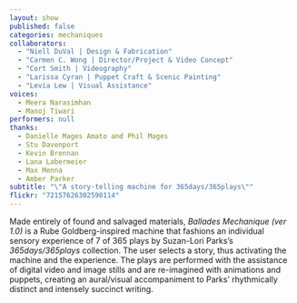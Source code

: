 ```yaml
---
layout: show
published: false
categories: mechaniques
collaborators: 
  - "Niell DuVal | Design & Fabrication"
  - "Carmen C. Wong | Director/Project & Video Concept"
  - "Cort Smith | Videography"
  - "Larissa Cyran | Puppet Craft & Scenic Painting"
  - "Levia Lew | Visual Assistance"
voices: 
  - Meera Narasimhan
  - Manoj Tiwari
performers: null
thanks: 
  - Danielle Mages Amato and Phil Mages
  - Stu Davenport
  - Kevin Brennan
  - Lana Labermeier
  - Max Menna
  - Amber Parker
subtitle: "\"A story-telling machine for 365days/365plays\""
flickr: "72157626302590114"
---
```


Made entirely of found and salvaged materials, _Ballades Mechanique (ver 1.0)_ is a Rube Goldberg-inspired machine that fashions an individual sensory experience of 7 of 365 plays by Suzan-Lori Parks’s _365days/365plays_ collection. The user selects a story, thus activating the machine and the experience. The plays are performed with the assistance of digital video and image stills and are re-imagined with animations and puppets, creating an aural/visual accompaniment to Parks’ rhythmically distinct and intensely succinct writing.
